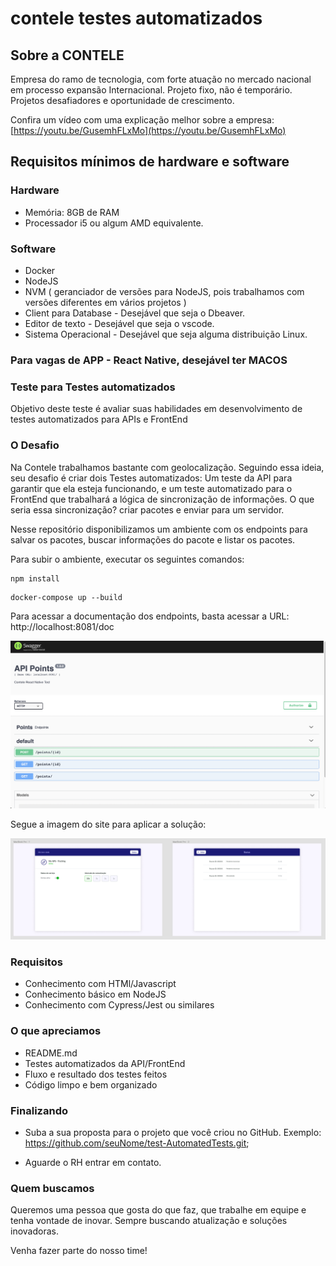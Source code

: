 
# contele testes automatizados

  

## Sobre a CONTELE

  Empresa do ramo de tecnologia, com forte atuação no mercado nacional em processo expansão Internacional. Projeto fixo, não é temporário. Projetos desafiadores e oportunidade de crescimento.

Confira um vídeo com uma explicação melhor sobre a empresa: [https://youtu.be/GusemhFLxMo](https://youtu.be/GusemhFLxMo)

## Requisitos mínimos de hardware e software

### Hardware

- Memória: 8GB de RAM
- Processador i5 ou algum AMD equivalente. 

### Software
- Docker
- NodeJS
- NVM ( geranciador de versões para NodeJS, pois trabalhamos com versões diferentes em vários projetos ) 
- Client para Database  -  Desejável que seja o Dbeaver.
- Editor de texto - Desejável que seja o vscode. 
- Sistema Operacional - Desejável que seja alguma distribuição Linux. 

### Para vagas de APP - React Native, desejável ter MACOS

### Teste para Testes automatizados

Objetivo deste teste é avaliar suas habilidades em desenvolvimento de testes automatizados para APIs e FrontEnd

### O Desafio

Na Contele trabalhamos bastante com geolocalização. Seguindo essa ideia, seu desafio é criar dois Testes automatizados: Um teste da API para garantir que ela esteja funcionando, e um teste automatizado para o FrontEnd que trabalhará a lógica de sincronização de informações. O que seria essa sincronização? criar pacotes e enviar para um servidor.

Nesse repositório disponibilizamos um ambiente com os endpoints para salvar os pacotes, buscar informações do pacote e listar os pacotes.

Para subir o ambiente, executar os seguintes comandos:

```
npm install
```

```
docker-compose up --build
```

Para acessar a documentação dos endpoints, basta acessar a URL: http://localhost:8081/doc

![API Docs](src/assets/api_docs.png)

Segue a imagem do site para aplicar a solução:

![Layout](src/assets/layout.png)

### Requisitos

* Conhecimento com HTMl/Javascript
* Conhecimento básico em NodeJS
* Conhecimento com Cypress/Jest ou similares
  
### O que apreciamos

* README.md
* Testes automatizados da API/FrontEnd
* Fluxo e resultado dos testes feitos 
* Código limpo e bem organizado

### Finalizando

* Suba a sua proposta para o projeto que você criou no GitHub. Exemplo: https://github.com/seuNome/test-AutomatedTests.git;

* Aguarde o RH entrar em contato.

### Quem buscamos  

Queremos uma pessoa que gosta do que faz, que trabalhe em equipe e tenha vontade de inovar. Sempre buscando atualização e soluções inovadoras.

Venha fazer parte do nosso time!